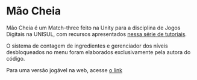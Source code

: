 # Mão Cheia
Mão Cheia é um Match-three feito na Unity para a disciplina de Jogos Digitais na UNISUL, com recursos apresentados [nessa série de tutoriais](https://www.youtube.com/watch?v=QcXoKw-RRgk&list=PL4vbr3u7UKWrxEz75MqmTDd899cYAvQ_B).

O sistema de contagem de ingredientes e gerenciador dos níveis desbloqueados no menu foram elaborados exclusivamente pela autora do código.

Para uma versão jogável na web, acesse [o link](https://github.com/iseta/mao_cheia)
